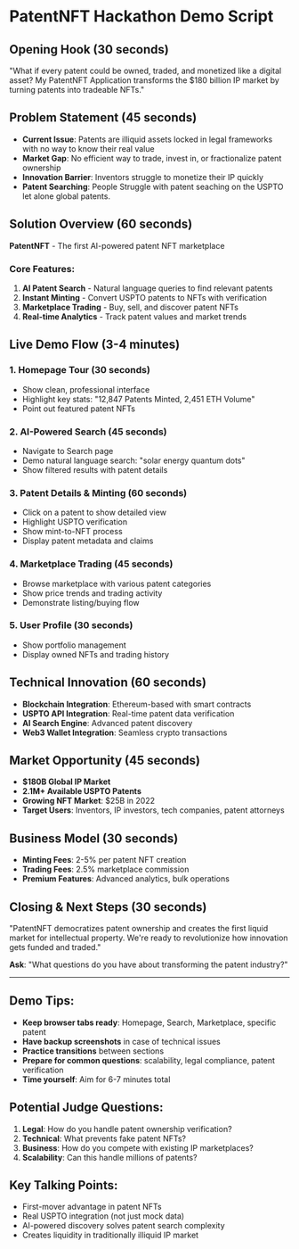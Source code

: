 # PatentNFT Hackathon Demo Script

## Opening Hook (30 seconds)
"What if every patent could be owned, traded, and monetized like a digital asset? My PatentNFT Application transforms the $180 billion IP market by turning patents into tradeable NFTs."

## Problem Statement (45 seconds)
- **Current Issue**: Patents are illiquid assets locked in legal frameworks with no way to know their real value
- **Market Gap**: No efficient way to trade, invest in, or fractionalize patent ownership
- **Innovation Barrier**: Inventors struggle to monetize their IP quickly
- **Patent Searching**: People Struggle with patent seaching on the USPTO let alone global patents. 

## Solution Overview (60 seconds)
**PatentNFT** - The first AI-powered patent NFT marketplace

### Core Features:
1. **AI Patent Search** - Natural language queries to find relevant patents
2. **Instant Minting** - Convert USPTO patents to NFTs with verification
3. **Marketplace Trading** - Buy, sell, and discover patent NFTs
4. **Real-time Analytics** - Track patent values and market trends

## Live Demo Flow (3-4 minutes)

### 1. Homepage Tour (30 seconds)
- Show clean, professional interface
- Highlight key stats: "12,847 Patents Minted, 2,451 ETH Volume"
- Point out featured patent NFTs

### 2. AI-Powered Search (45 seconds)
- Navigate to Search page
- Demo natural language search: "solar energy quantum dots"
- Show filtered results with patent details

### 3. Patent Details & Minting (60 seconds)
- Click on a patent to show detailed view
- Highlight USPTO verification
- Show mint-to-NFT process
- Display patent metadata and claims

### 4. Marketplace Trading (45 seconds)
- Browse marketplace with various patent categories
- Show price trends and trading activity
- Demonstrate listing/buying flow

### 5. User Profile (30 seconds)
- Show portfolio management
- Display owned NFTs and trading history

## Technical Innovation (60 seconds)
- **Blockchain Integration**: Ethereum-based with smart contracts
- **USPTO API Integration**: Real-time patent data verification
- **AI Search Engine**: Advanced patent discovery
- **Web3 Wallet Integration**: Seamless crypto transactions

## Market Opportunity (45 seconds)
- **$180B Global IP Market**
- **2.1M+ Available USPTO Patents**
- **Growing NFT Market**: $25B in 2022
- **Target Users**: Inventors, IP investors, tech companies, patent attorneys

## Business Model (30 seconds)
- **Minting Fees**: 2-5% per patent NFT creation
- **Trading Fees**: 2.5% marketplace commission
- **Premium Features**: Advanced analytics, bulk operations

## Closing & Next Steps (30 seconds)
"PatentNFT democratizes patent ownership and creates the first liquid market for intellectual property. We're ready to revolutionize how innovation gets funded and traded."

**Ask**: "What questions do you have about transforming the patent industry?"

---

## Demo Tips:
- **Keep browser tabs ready**: Homepage, Search, Marketplace, specific patent
- **Have backup screenshots** in case of technical issues
- **Practice transitions** between sections
- **Prepare for common questions**: scalability, legal compliance, patent verification
- **Time yourself**: Aim for 6-7 minutes total

## Potential Judge Questions:
1. **Legal**: How do you handle patent ownership verification?
2. **Technical**: What prevents fake patent NFTs?
3. **Business**: How do you compete with existing IP marketplaces?
4. **Scalability**: Can this handle millions of patents?

## Key Talking Points:
- First-mover advantage in patent NFTs
- Real USPTO integration (not just mock data)
- AI-powered discovery solves patent search complexity
- Creates liquidity in traditionally illiquid IP market